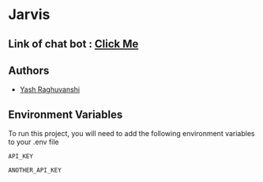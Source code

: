 # Jarvis 

## Link of chat bot : <a href="https://yashraghuvans.github.io/Jarvis">Click Me</a>


## Authors

- [Yash Raghuvanshi](https://www.github.com/yashraghuvans)


## Environment Variables

To run this project, you will need to add the following environment variables to your .env file

`API_KEY`

`ANOTHER_API_KEY`
